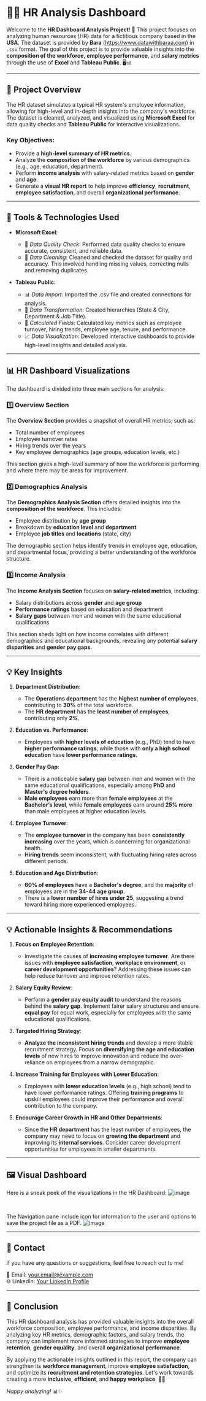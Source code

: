 # 🧑‍💼 HR Analysis Dashboard

Welcome to the **HR Dashboard Analysis Project**! 🎉 This project focuses on analyzing human resources (HR) data for a fictitious company based in the **USA**. The dataset is provided by **Bara** (https://www.datawithbaraa.com) in `.csv` format. The goal of this project is to provide valuable insights into the **composition of the workforce**, **employee performance**, and **salary metrics** through the use of **Excel** and **Tableau Public**. 🖥️📊


---

## 🚀 Project Overview

The HR dataset simulates a typical HR system's employee information, allowing for high-level and in-depth insights into the company's workforce. The dataset is cleaned, analyzed, and visualized using **Microsoft Excel** for data quality checks and **Tableau Public** for interactive visualizations.

### **Key Objectives**:
- Provide a **high-level summary of HR metrics**.
- Analyze the **composition of the workforce** by various demographics (e.g., age, education, department).
- Perform **income analysis** with salary-related metrics based on **gender** and **age**.
- Generate a **visual HR report** to help improve **efficiency**, **recruitment**, **employee satisfaction**, and overall **organizational performance**.

---

## 🔧 Tools & Technologies Used

- **Microsoft Excel**:  

  -  🧹 *Data Quality Check*: Performed data quality checks to ensure accurate, consistent, and reliable data.       
   - 🧹 *Data Cleaning*: Cleaned and checked the dataset for quality and accuracy.
         This involved handling missing values, correcting nulls  and removing duplicates.


- **Tableau Public**:  
  - 📊 *Data Import*: Imported the .csv file and created connections for analysis.
  - 🔄 *Data Transformation*: Created hierarchies (State & City, Department & Job Title).
  - 🧮 *Calculated Fields*: Calculated key metrics such as employee turnover, hiring trends, employee age, tenure, and performance.
  - 📈 *Data Visualization*: Developed interactive dashboards to provide high-level insights and detailed analysis.
  

---

## 📊 HR Dashboard Visualizations

The dashboard is divided into three main sections for analysis:

### 1️⃣ **Overview Section**
The **Overview Section** provides a snapshot of overall HR metrics, such as:
- Total number of employees
- Employee turnover rates
- Hiring trends over the years
- Key employee demographics (age groups, education levels, etc.)

This section gives a high-level summary of how the workforce is performing and where there may be areas for improvement.

### 2️⃣ **Demographics Analysis**
The **Demographics Analysis Section** offers detailed insights into the **composition of the workforce**. This includes:
- Employee distribution by **age group**
- Breakdown by **education level** and **department**
- Employee **job titles** and **locations** (state, city)

The demographic section helps identify trends in employee age, education, and departmental focus, providing a better understanding of the workforce structure.

### 3️⃣ **Income Analysis**
The **Income Analysis Section** focuses on **salary-related metrics**, including:
- Salary distributions across **gender** and **age group**
- **Performance ratings** based on education and department
- **Salary gaps** between men and women with the same educational qualifications

This section sheds light on how income correlates with different demographics and educational backgrounds, revealing any potential **salary disparities** and **gender pay gaps**.

---

## 💡 Key Insights

1. **Department Distribution**:
   - The **Operations department** has the **highest number of employees**, contributing to **30%** of the total workforce.  
   - The **HR department** has the **least number of employees**, contributing only **2%**.

2. **Education vs. Performance**:
   - Employees with **higher levels of education** (e.g., PhD) tend to have **higher performance ratings**, while those with **only a high school education** have **lower performance ratings**.

3. **Gender Pay Gap**:
   - There is a noticeable **salary gap** between men and women with the same educational qualifications, especially among **PhD** and **Master's degree holders**.  
   - **Male employees** earn more than **female employees** at the **Bachelor’s level**, while **female employees** earn around **25% more** than male employees at higher education levels.

4. **Employee Turnover**:
   - The **employee turnover** in the company has been **consistently increasing** over the years, which is concerning for organizational health.  
   - **Hiring trends** seem inconsistent, with fluctuating hiring rates across different periods.

5. **Education and Age Distribution**:
   - **60% of employees** have a **Bachelor's degree**, and the **majority** of employees are in the **34-44 age group**.  
   - There is a **lower number of hires under 25**, suggesting a trend toward hiring more experienced employees.

---

## 💡 Actionable Insights & Recommendations

1. **Focus on Employee Retention**:
   - Investigate the causes of **increasing employee turnover**. Are there issues with **employee satisfaction**, **workplace environment**, or **career development opportunities**? Addressing these issues can help reduce turnover and improve retention rates.

2. **Salary Equity Review**:
   - Perform a **gender pay equity audit** to understand the reasons behind the **salary gap**. Implement fairer salary structures and ensure **equal pay** for equal work, especially for employees with the same educational qualifications.

3. **Targeted Hiring Strategy**:
   - **Analyze the inconsistent hiring trends** and develop a more stable recruitment strategy. Focus on **diversifying the age and education levels** of new hires to improve innovation and reduce the over-reliance on employees from a narrow demographic.

4. **Increase Training for Employees with Lower Education**:
   - Employees with **lower education levels** (e.g., high school) tend to have lower performance ratings. Offering **training programs** to upskill employees could improve their performance and overall contribution to the company.

5. **Encourage Career Growth in HR and Other Departments**:
   - Since the **HR department** has the least number of employees, the company may need to focus on **growing the department** and improving its **internal services**. Consider career development opportunities for employees in smaller departments.

---

## 🖼️ Visual Dashboard

Here is a sneak peek of the visualizations in the HR Dashboard:
![image](https://github.com/user-attachments/assets/8bed74e5-6b0d-4476-8e2d-df9fabb2ebb7)

<br>

 The Navigation pane include icon for information to the user and options to save the project file as a PDF.
   ![image](https://github.com/user-attachments/assets/9a5e8e51-32c9-4817-a94f-29ef78489a34)





---

## 📧 Contact

If you have any questions or suggestions, feel free to reach out to me!

📧 Email: [your.email@example.com](mailto:your.email@example.com)  
🌐 LinkedIn: [Your LinkedIn Profile](#)

---

## 📝 Conclusion

This HR dashboard analysis has provided valuable insights into the overall workforce composition, employee performance, and income disparities. By analyzing key HR metrics, demographic factors, and salary trends, the company can implement more informed strategies to improve **employee retention**, **gender equality**, and overall **organizational performance**.

By applying the actionable insights outlined in this report, the company can strengthen its **workforce management**, improve **employee satisfaction**, and optimize its **recruitment and retention strategies**. Let's work towards creating a more **inclusive**, **efficient**, and **happy workplace**. 💼🌟

*Happy analyzing!* 📊✨

